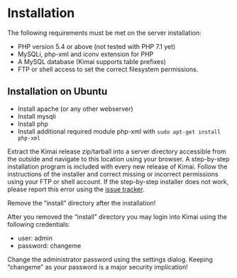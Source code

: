 # Installation

The following requirements must be met on the server installation:

* PHP version 5.4 or above (not tested with PHP 7.1 yet)
* MySQLi, php-xml and iconv extension for PHP
* A MySQL database (Kimai supports table prefixes)
* FTP or shell access to set the correct filesystem permissions.

## Installation on Ubuntu

* Install apache (or any other webserver)
* Install mysqli
* Install php
* Install additional required module php-xml with ``sudo apt-get install php-xml``

Extract the Kimai release zip/tarball into a server directory accessible from the outside and navigate to this location using your browser. A step-by-step installation program is included with every new release of Kimai. Follow the instructions of the installer and correct missing or incorrect permissions using your FTP or shell account. If the step-by-step installer does not work, please report this error using the [issue tracker](https://github.com/kimai/kimai/issues).

Remove the “install” directory after the installation!

After you removed the “install” directory you may login into Kimai using the following credentials:

* user: admin
* password: changeme

Change the administrator password using the settings dialog. Keeping “changeme” as your password is a major security implication!
